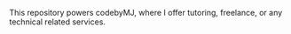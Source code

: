 This repository powers codebyMJ, where I offer tutoring, freelance, or any technical related services.
